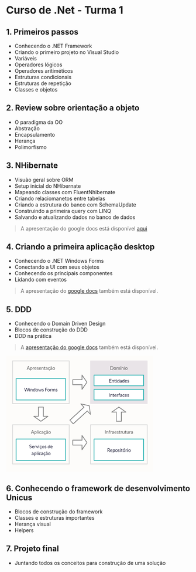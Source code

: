 #  Curso de .Net - Turma 1

## 1. Primeiros passos 
- Conhecendo o .NET Framework
- Criando o primeiro projeto no Visual Studio
- Variáveis
- Operadores lógicos
- Operadores aritiméticos
- Estruturas condicionais
- Estruturas de repetição
- Classes e objetos
    
## 2. Review sobre orientação a objeto
- O paradigma da OO
- Abstração
- Encapsulamento
- Herança
- Polimorfismo

## 3. NHibernate
- Visuão geral sobre ORM
- Setup inicial do NHibernate
- Mapeando classes com FluentNhibernate
- Criando relaciomanetos entre tabelas
- Criando a estrutura do banco com SchemaUpdate
- Construindo a primeira query com LINQ
- Salvando e atualizando dados no banco de dados
> A apresentação do google docs está disponível [aqui](https://docs.google.com/presentation/d/1y_eDjNqp4QY9ytPudRA5L4wLauAztXY8JOLekJc9MMU/edit?usp=sharing)

## 4. Criando a primeira aplicação desktop 
- Conhecendo o .NET Windows Forms
- Conectando a UI com seus objetos
- Conhecendo os principais componentes
- Lidando com eventos

> A apresentação do [google docs](https://docs.google.com/presentation/d/1arPcVXI-5hK1-nUCq_dVOplbjtJ8atdCVeUNpu9mjnY/edit?usp=sharing) também está disponível.

## 5. DDD
- Conhecendo o Domain Driven Design
- Blocos de construção do DDD
- DDD na prática
> A [apresentação do google docs](https://docs.google.com/presentation/d/1E9MsXx-WvQyNeF_8k3vEOWPCnrOTfk4ieUQ8IbY_0W8/edit?usp=sharing) também está disponível.

![Diagrama DDD](https://raw.githubusercontent.com/unicusteam/curso-dotnet-1/master/unidade-5/Diagrama%20DDD.png)

## 6. Conhecendo o framework de desenvolvimento Unicus
- Blocos de construção do framework
- Classes e estruturas importantes
- Herança visual
- Helpers

## 7. Projeto final
- Juntando todos os conceitos para construção de uma solução

